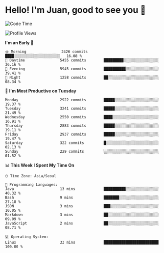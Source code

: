# Hello! I'm Juan, good to see you 👋

<!--
**Y-k-Y/Y-k-Y** is a ✨ _special_ ✨ repository because its `README.md` (this file) appears on your GitHub profile.

Here are some ideas to get you started:

- 🔭 I’m currently working on ...
- 🌱 I’m currently learning ...
- 👯 I’m looking to collaborate on ...
- 🤔 I’m looking for help with ...
- 💬 Ask me about ...
- 📫 How to reach me: ...
- 😄 Pronouns: ...
- ⚡ Fun fact: ...
-->
<!--
![Profile views](https://gpvc.arturio.dev/Y-k-Y)

[![Omid Nikrah StackOverflow](https://github-readme-stackoverflow.vercel.app/?userID=9517076)](https://stackoverflow.com/users/9517076/i-have-10-fingers)
-->

<!--START_SECTION:waka-->
![Code Time](http://img.shields.io/badge/Code%20Time-1%2C747%20hrs%2040%20mins-blue)

![Profile Views](http://img.shields.io/badge/Profile%20Views-0-blue)

**I'm an Early 🐤** 

```text
🌞 Morning                2426 commits        ████░░░░░░░░░░░░░░░░░░░░░   16.08 % 
🌆 Daytime                5455 commits        █████████░░░░░░░░░░░░░░░░   36.16 % 
🌃 Evening                5945 commits        ██████████░░░░░░░░░░░░░░░   39.41 % 
🌙 Night                  1258 commits        ██░░░░░░░░░░░░░░░░░░░░░░░   08.34 % 
```
📅 **I'm Most Productive on Tuesday** 

```text
Monday                   2922 commits        █████░░░░░░░░░░░░░░░░░░░░   19.37 % 
Tuesday                  3241 commits        █████░░░░░░░░░░░░░░░░░░░░   21.49 % 
Wednesday                2550 commits        ████░░░░░░░░░░░░░░░░░░░░░   16.91 % 
Thursday                 2883 commits        █████░░░░░░░░░░░░░░░░░░░░   19.11 % 
Friday                   2937 commits        █████░░░░░░░░░░░░░░░░░░░░   19.47 % 
Saturday                 322 commits         █░░░░░░░░░░░░░░░░░░░░░░░░   02.13 % 
Sunday                   229 commits         ░░░░░░░░░░░░░░░░░░░░░░░░░   01.52 % 
```


📊 **This Week I Spent My Time On** 

```text
🕑︎ Time Zone: Asia/Seoul

💬 Programming Languages: 
Java                     13 mins             ██████████░░░░░░░░░░░░░░░   40.32 % 
Bash                     9 mins              ███████░░░░░░░░░░░░░░░░░░   27.18 % 
JSON                     3 mins              ███░░░░░░░░░░░░░░░░░░░░░░   10.05 % 
Markdown                 3 mins              ██░░░░░░░░░░░░░░░░░░░░░░░   09.09 % 
JavaScript               2 mins              ██░░░░░░░░░░░░░░░░░░░░░░░   08.71 % 

💻 Operating System: 
Linux                    33 mins             █████████████████████████   100.00 % 
```


<!--END_SECTION:waka-->
